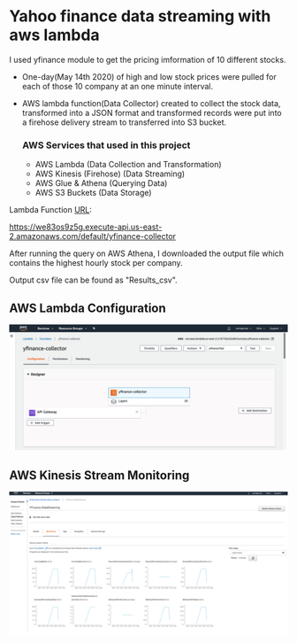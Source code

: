 # Yahoo finance data streaming with aws lambda
I used yfinance module to get the pricing imformation of 10 different stocks.

- One-day(May 14th 2020) of high and low stock prices were pulled for each of those 10 company at an one minute interval.
- AWS lambda function(Data Collector) created to collect the stock data, transformed into a JSON format 
  and transformed  records were put into a firehose delivery stream to transferred into S3 bucket.
  
  ### AWS Services that used in this project
    * AWS Lambda (Data Collection and Transformation)
    * AWS Kinesis (Firehose) (Data Streaming)
    * AWS Glue & Athena (Querying Data)
    * AWS S3 Buckets (Data Storage)
    

Lambda Function [URL](https://we83os9z5g.execute-api.us-east-2.amazonaws.com/default/yfinance-collector):   

https://we83os9z5g.execute-api.us-east-2.amazonaws.com/default/yfinance-collector

After running the query on AWS Athena, I downloaded the output file which contains the highest hourly stock per company.

Output csv file can be found as "Results_csv".

## AWS Lambda Configuration

![awslambda](assets/aws_lambda_configuration.png)

## AWS Kinesis Stream Monitoring

![awslambda](assets/kinesis_firehose_streaming.png)


